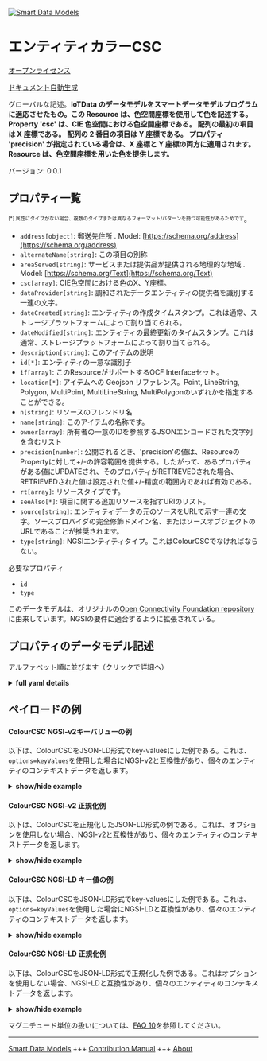 <!-- 10-Header -->  
[![Smart Data Models](https://smartdatamodels.org/wp-content/uploads/2022/01/SmartDataModels_logo.png "Logo")](https://smartdatamodels.org)  
エンティティカラーCSC  
============<!-- /10-Header -->  
<!-- 15-License -->  
[オープンライセンス](https://github.com/smart-data-models//dataModel.OCF/blob/master/ColourCSC/LICENSE.md)  
[ドキュメント自動生成](https://docs.google.com/presentation/d/e/2PACX-1vTs-Ng5dIAwkg91oTTUdt8ua7woBXhPnwavZ0FxgR8BsAI_Ek3C5q97Nd94HS8KhP-r_quD4H0fgyt3/pub?start=false&loop=false&delayms=3000#slide=id.gb715ace035_0_60)  
<!-- /15-License -->  
<!-- 20-Description -->  
グローバルな記述。**IoTData のデータモデルをスマートデータモデルプログラムに適応させたもの。この Resource は、色空間座標を使用して色を記述する。Property 'csc' は、CIE 色空間における色空間座標である。   配列の最初の項目は X 座標である。   配列の 2 番目の項目は Y 座標である。   プロパティ 'precision' が指定されている場合は、X 座標と Y 座標の両方に適用されます。Resource は、色空間座標を用いた色を提供します。**  
バージョン: 0.0.1  
<!-- /20-Description -->  
<!-- 30-PropertiesList -->  

## プロパティ一覧  

<sup><sub>[*] 属性にタイプがない場合、複数のタイプまたは異なるフォーマット/パターンを持つ可能性があるためです</sub></sup>。  
- `address[object]`: 郵送先住所  . Model: [https://schema.org/address](https://schema.org/address)- `alternateName[string]`: この項目の別称  - `areaServed[string]`: サービスまたは提供品が提供される地理的な地域  . Model: [https://schema.org/Text](https://schema.org/Text)- `csc[array]`: CIE色空間における色のX、Y座標。  - `dataProvider[string]`: 調和されたデータエンティティの提供者を識別する一連の文字。  - `dateCreated[string]`: エンティティの作成タイムスタンプ。これは通常、ストレージプラットフォームによって割り当てられる。  - `dateModified[string]`: エンティティの最終更新のタイムスタンプ。これは通常、ストレージプラットフォームによって割り当てられる。  - `description[string]`: このアイテムの説明  - `id[*]`: エンティティの一意な識別子  - `if[array]`: このResourceがサポートするOCF Interfaceセット。  - `location[*]`: アイテムへの Geojson リファレンス。Point, LineString, Polygon, MultiPoint, MultiLineString, MultiPolygonのいずれかを指定することができる。  - `n[string]`: リソースのフレンドリ名  - `name[string]`: このアイテムの名称です。  - `owner[array]`: 所有者の一意のIDを参照するJSONエンコードされた文字列を含むリスト  - `precision[number]`: 公開されるとき、'precision'の値は、ResourceのPropertyに対して+/-の許容範囲を提供する。したがって、あるプロパティがある値にUPDATEされ、そのプロパティがRETRIEVEDされた場合、RETRIEVEDされた値は設定された値+/-精度の範囲内であれば有効である。  - `rt[array]`: リソースタイプです。  - `seeAlso[*]`: 項目に関する追加リソースを指すURIのリスト。  - `source[string]`: エンティティデータの元のソースをURLで示す一連の文字。ソースプロバイダの完全修飾ドメイン名、またはソースオブジェクトのURLであることが推奨されます。  - `type[string]`: NGSIエンティティタイプ。これはColourCSCでなければならない。  <!-- /30-PropertiesList -->  
<!-- 35-RequiredProperties -->  
必要なプロパティ  
- `id`  - `type`  <!-- /35-RequiredProperties -->  
<!-- 40-RequiredProperties -->  
このデータモデルは、オリジナルの[Open Connectivity Foundation repository](https://github.com/openconnectivityfoundation/IoTDataModels)に由来しています。NGSIの要件に適合するように拡張されている。  
<!-- /40-RequiredProperties -->  
<!-- 50-DataModelHeader -->  
## プロパティのデータモデル記述  
アルファベット順に並びます（クリックで詳細へ）  
<!-- /50-DataModelHeader -->  
<!-- 60-ModelYaml -->  
<details><summary><strong>full yaml details</strong></summary>    
```yaml  
ColourCSC:    
  description: 'Smart Data Models Program adaptation of the original IoTData data Models. This Resource describes the colour using colour space co-ordinates. The Property ''csc'' is the colour space coordinates in CIE colour space.   The first item in the array is the X coordinate.   The second item in the array is the Y coordinate.   If the Property ''precision'' is provided it applies to both the X and Y coordinates. The Resource provides the colour using colour space coordinates. '    
  properties:    
    address:    
      description: 'The mailing address'    
      properties:    
        addressCountry:    
          description: 'Property. The country. For example, Spain. Model:''https://schema.org/addressCountry'''    
          type: string    
        addressLocality:    
          description: 'Property. The locality in which the street address is, and which is in the region. Model:''https://schema.org/addressLocality'''    
          type: string    
        addressRegion:    
          description: 'Property. The region in which the locality is, and which is in the country. Model:''https://schema.org/addressRegion'''    
          type: string    
        postOfficeBoxNumber:    
          description: 'Property. The post office box number for PO box addresses. For example, 03578. Model:''https://schema.org/postOfficeBoxNumber'''    
          type: string    
        postalCode:    
          description: 'Property. The postal code. For example, 24004. Model:''https://schema.org/https://schema.org/postalCode'''    
          type: string    
        streetAddress:    
          description: 'Property. The street address. Model:''https://schema.org/streetAddress'''    
          type: string    
      type: object    
      x-ngsi:    
        model: https://schema.org/address    
        type: Property    
    alternateName:    
      description: 'An alternative name for this item'    
      type: string    
      x-ngsi:    
        type: Property    
    areaServed:    
      description: 'The geographic area where a service or offered item is provided'    
      type: string    
      x-ngsi:    
        model: https://schema.org/Text    
        type: Property    
    csc:    
      description: 'The X and Y coordinates of the colour in CIE colour space.'    
      items:    
        maximum: 1    
        minimum: 0    
        type: number    
      maxItems: 2    
      minItems: 2    
      type: array    
      x-ngsi:    
        type: Property    
    dataProvider:    
      description: 'A sequence of characters identifying the provider of the harmonised data entity.'    
      type: string    
      x-ngsi:    
        type: Property    
    dateCreated:    
      description: 'Entity creation timestamp. This will usually be allocated by the storage platform.'    
      format: date-time    
      type: string    
      x-ngsi:    
        type: Property    
    dateModified:    
      description: 'Timestamp of the last modification of the entity. This will usually be allocated by the storage platform.'    
      format: date-time    
      type: string    
      x-ngsi:    
        type: Property    
    description:    
      description: 'A description of this item'    
      type: string    
      x-ngsi:    
        type: Property    
    id:    
      anyOf: &colourcsc_-_properties_-_owner_-_items_-_anyof    
        - description: 'Property. Identifier format of any NGSI entity'    
          maxLength: 256    
          minLength: 1    
          pattern: ^[\w\-\.\{\}\$\+\*\[\]`|~^@!,:\\]+$    
          type: string    
        - description: 'Property. Identifier format of any NGSI entity'    
          format: uri    
          type: string    
      description: 'Unique identifier of the entity'    
      x-ngsi:    
        type: Property    
    if:    
      description: 'The OCF Interface set supported by this Resource.'    
      items:    
        enum:    
          - oic.if.a    
          - oic.if.baseline    
        type: string    
      minItems: 2    
      readOnly: true    
      type: array    
      uniqueItems: true    
      x-ngsi:    
        type: Property    
    location:    
      description: 'Geojson reference to the item. It can be Point, LineString, Polygon, MultiPoint, MultiLineString or MultiPolygon'    
      oneOf:    
        - description: 'Geoproperty. Geojson reference to the item. Point'    
          properties:    
            bbox:    
              items:    
                type: number    
              minItems: 4    
              type: array    
            coordinates:    
              items:    
                type: number    
              minItems: 2    
              type: array    
            type:    
              enum:    
                - Point    
              type: string    
          required:    
            - type    
            - coordinates    
          title: 'GeoJSON Point'    
          type: object    
        - description: 'Geoproperty. Geojson reference to the item. LineString'    
          properties:    
            bbox:    
              items:    
                type: number    
              minItems: 4    
              type: array    
            coordinates:    
              items:    
                items:    
                  type: number    
                minItems: 2    
                type: array    
              minItems: 2    
              type: array    
            type:    
              enum:    
                - LineString    
              type: string    
          required:    
            - type    
            - coordinates    
          title: 'GeoJSON LineString'    
          type: object    
        - description: 'Geoproperty. Geojson reference to the item. Polygon'    
          properties:    
            bbox:    
              items:    
                type: number    
              minItems: 4    
              type: array    
            coordinates:    
              items:    
                items:    
                  items:    
                    type: number    
                  minItems: 2    
                  type: array    
                minItems: 4    
                type: array    
              type: array    
            type:    
              enum:    
                - Polygon    
              type: string    
          required:    
            - type    
            - coordinates    
          title: 'GeoJSON Polygon'    
          type: object    
        - description: 'Geoproperty. Geojson reference to the item. MultiPoint'    
          properties:    
            bbox:    
              items:    
                type: number    
              minItems: 4    
              type: array    
            coordinates:    
              items:    
                items:    
                  type: number    
                minItems: 2    
                type: array    
              type: array    
            type:    
              enum:    
                - MultiPoint    
              type: string    
          required:    
            - type    
            - coordinates    
          title: 'GeoJSON MultiPoint'    
          type: object    
        - description: 'Geoproperty. Geojson reference to the item. MultiLineString'    
          properties:    
            bbox:    
              items:    
                type: number    
              minItems: 4    
              type: array    
            coordinates:    
              items:    
                items:    
                  items:    
                    type: number    
                  minItems: 2    
                  type: array    
                minItems: 2    
                type: array    
              type: array    
            type:    
              enum:    
                - MultiLineString    
              type: string    
          required:    
            - type    
            - coordinates    
          title: 'GeoJSON MultiLineString'    
          type: object    
        - description: 'Geoproperty. Geojson reference to the item. MultiLineString'    
          properties:    
            bbox:    
              items:    
                type: number    
              minItems: 4    
              type: array    
            coordinates:    
              items:    
                items:    
                  items:    
                    items:    
                      type: number    
                    minItems: 2    
                    type: array    
                  minItems: 4    
                  type: array    
                type: array    
              type: array    
            type:    
              enum:    
                - MultiPolygon    
              type: string    
          required:    
            - type    
            - coordinates    
          title: 'GeoJSON MultiPolygon'    
          type: object    
      x-ngsi:    
        type: Geoproperty    
    n:    
      description: 'Friendly name of the Resource'    
      maxLength: 64    
      readOnly: true    
      type: string    
      x-ngsi:    
        type: Property    
    name:    
      description: 'The name of this item.'    
      type: string    
      x-ngsi:    
        type: Property    
    owner:    
      description: 'A List containing a JSON encoded sequence of characters referencing the unique Ids of the owner(s)'    
      items:    
        anyOf: *colourcsc_-_properties_-_owner_-_items_-_anyof    
        description: 'Property. Unique identifier of the entity'    
      type: array    
      x-ngsi:    
        type: Property    
    precision:    
      description: 'When exposed the value in ''precision'' provides a +/- tolerance against the Properties in the Resource. Thus if a Property is UPDATED to a value and that Property then RETRIEVED, the RETRIEVED value is valid if in the range of the set value +/- precision'    
      readOnly: true    
      type: number    
      x-ngsi:    
        type: Property    
    rt:    
      description: 'The Resource Type.'    
      items:    
        enum:    
          - oic.r.colour.csc    
        maxLength: 64    
        type: string    
      minItems: 1    
      readOnly: true    
      type: array    
      uniqueItems: true    
      x-ngsi:    
        type: Property    
    seeAlso:    
      description: 'list of uri pointing to additional resources about the item'    
      oneOf:    
        - items:    
            format: uri    
            type: string    
          minItems: 1    
          type: array    
        - format: uri    
          type: string    
      x-ngsi:    
        type: Property    
    source:    
      description: 'A sequence of characters giving the original source of the entity data as a URL. Recommended to be the fully qualified domain name of the source provider, or the URL to the source object.'    
      type: string    
      x-ngsi:    
        type: Property    
    type:    
      description: 'NGSI entity type. It has to be ColourCSC'    
      enum:    
        - ColourCSC    
      type: string    
      x-ngsi:    
        type: Property    
  required:    
    - id    
    - type    
  type: object    
  x-derived-from: https://github.com/OpenInterConnect/IoTDataModels/blob/master/ColourCSCResURI.swagger.json    
  x-disclaimer: 'Redistribution and use in source and binary forms, with or without modification, are permitted  provided that the license conditions are met. Copyleft (c) 2021 Contributors to Smart Data Models Program'    
  x-license-url: https://github.com/smart-data-models/dataModel.OCF/blob/master/ColourCSC/LICENSE.md    
  x-model-schema: https://smart-data-models.github.io/dataModel.IoTDataModels/ColourCSC/schema.json    
  x-model-tags: OCF    
  x-version: 0.0.1    
```  
</details>    
<!-- /60-ModelYaml -->  
<!-- 70-MiddleNotes -->  
<!-- /70-MiddleNotes -->  
<!-- 80-Examples -->  
## ペイロードの例  
#### ColourCSC NGSI-v2キーバリューの例  
以下は、ColourCSCをJSON-LD形式でkey-valuesにした例である。これは、`options=keyValues`を使用した場合にNGSI-v2と互換性があり、個々のエンティティのコンテキストデータを返します。  
<details><summary><strong>show/hide example</strong></summary>    
```json  
{  
  "id": "urn:ngsi-ld:ColourCSC:id:CILR:22609889",  
  "dateCreated": "1972-02-07T04:39:05Z",  
  "dateModified": "1995-06-21T21:30:16Z",  
  "source": "Sit whole certainly chance eye. Picture blood himself movement put enter camera.",  
  "name": "Actually open walk occur red tonight eight. Marriage either before focus hand fear. Choice executive dream too your goal up similar.",  
  "alternateName": "Must help seat together deep. Pick just hundred. Along with development sound night matter.",  
  "description": "Exist major pick.",  
  "dataProvider": "Shoulder floor off another any.",  
  "owner": [  
    "urn:ngsi-ld:ColourCSC:items:HVOC:54830748",  
    "urn:ngsi-ld:ColourCSC:items:ZZYY:78981473"  
  ],  
  "seeAlso": [  
    "urn:ngsi-ld:ColourCSC:items:FYZV:24314298",  
    "urn:ngsi-ld:ColourCSC:items:EKPS:06727525"  
  ],  
  "location": {  
    "type": "Point",  
    "coordinates": [  
      9.5180045,  
      -162.458131  
    ]  
  },  
  "address": {  
    "streetAddress": "Still information trial adult. Feel total between activity that own different.",  
    "addressLocality": "Rest computer though I can. Within nature game reason.",  
    "addressRegion": "Cost later tough data. Hotel him technology national imagine along. Sound Mr off.",  
    "addressCountry": "Guess say miss increase lay attention. Road free president make page. Know wind data. Score little dream put size know daughter.",  
    "postalCode": "Continue ask at fast likely site color. Art those worry treat. Price tonight white maintain.",  
    "postOfficeBoxNumber": "Result fund generation direction."  
  },  
  "areaServed": "Power last south movement. Provide wrong half within on building cup idea."  
}  
```  
</details>  
#### ColourCSC NGSI-v2 正規化例  
以下は、ColourCSCを正規化したJSON-LD形式の例である。これは、オプションを使用しない場合、NGSI-v2と互換性があり、個々のエンティティのコンテキストデータを返します。  
<details><summary><strong>show/hide example</strong></summary>    
```json  
{  
  "id": {  
    "type": "string",  
    "value": "urn:ngsi-ld:ColourCSC:id:CILR:22609889"  
  },  
  "dateCreated": {  
    "format": "date-time",  
    "type": "string",  
    "value": "1972-02-07T04:39:05Z"  
  },  
  "dateModified": {  
    "format": "date-time",  
    "type": "string",  
    "value": "1995-06-21T21:30:16Z"  
  },  
  "source": {  
    "type": "string",  
    "value": "Sit whole certainly chance eye. Picture blood himself movement put enter camera."  
  },  
  "name": {  
    "type": "string",  
    "value": "Actually open walk occur red tonight eight. Marriage either before focus hand fear. Choice executive dream too your goal up similar."  
  },  
  "alternateName": {  
    "type": "string",  
    "value": "Must help seat together deep. Pick just hundred. Along with development sound night matter."  
  },  
  "description": {  
    "type": "string",  
    "value": "Exist major pick."  
  },  
  "dataProvider": {  
    "type": "string",  
    "value": "Shoulder floor off another any."  
  },  
  "owner": {  
    "type": "array",  
    "value": [  
      "urn:ngsi-ld:ColourCSC:items:HVOC:54830748",  
      "urn:ngsi-ld:ColourCSC:items:ZZYY:78981473"  
    ]  
  },  
  "seeAlso": {  
    "type": "array",  
    "value": [  
      "urn:ngsi-ld:ColourCSC:items:FYZV:24314298",  
      "urn:ngsi-ld:ColourCSC:items:EKPS:06727525"  
    ]  
  },  
  "location": {  
    "type": "object",  
    "value": {  
      "type": "Point",  
      "coordinates": [  
        9.5180045,  
        -162.458131  
      ]  
    }  
  },  
  "address": {  
    "type": "object",  
    "value": {  
      "streetAddress": "Still information trial adult. Feel total between activity that own different.",  
      "addressLocality": "Rest computer though I can. Within nature game reason.",  
      "addressRegion": "Cost later tough data. Hotel him technology national imagine along. Sound Mr off.",  
      "addressCountry": "Guess say miss increase lay attention. Road free president make page. Know wind data. Score little dream put size know daughter.",  
      "postalCode": "Continue ask at fast likely site color. Art those worry treat. Price tonight white maintain.",  
      "postOfficeBoxNumber": "Result fund generation direction."  
    }  
  },  
  "areaServed": {  
    "type": "string",  
    "value": "Power last south movement. Provide wrong half within on building cup idea."  
  }  
}  
```  
</details>  
#### ColourCSC NGSI-LD キー値の例  
以下は、ColourCSCをJSON-LD形式でkey-valuesにした例である。これは、`options=keyValues`を使用した場合にNGSI-LDと互換性があり、個々のエンティティのコンテキストデータを返します。  
<details><summary><strong>show/hide example</strong></summary>    
```json  
{  
    "id": "urn:ngsi-ld:ColourCSC:id:CILR:22609889",  
    "dateCreated": "1972-02-07T04:39:05Z",  
    "dateModified": "1995-06-21T21:30:16Z",  
    "source": "Sit whole certainly chance eye. Picture blood himself movement put enter camera.",  
    "name": "Actually open walk occur red tonight eight. Marriage either before focus hand fear. Choice executive dream too your goal up similar.",  
    "alternateName": "Must help seat together deep. Pick just hundred. Along with development sound night matter.",  
    "description": "Exist major pick.",  
    "dataProvider": "Shoulder floor off another any.",  
    "owner": [  
        "urn:ngsi-ld:ColourCSC:items:HVOC:54830748",  
        "urn:ngsi-ld:ColourCSC:items:ZZYY:78981473"  
    ],  
    "seeAlso": [  
        "urn:ngsi-ld:ColourCSC:items:FYZV:24314298",  
        "urn:ngsi-ld:ColourCSC:items:EKPS:06727525"  
    ],  
    "location": {  
        "type": "Point",  
        "coordinates": [  
            9.5180045,  
            -162.458131  
        ]  
    },  
    "address": {  
        "streetAddress": "Still information trial adult. Feel total between activity that own different.",  
        "addressLocality": "Rest computer though I can. Within nature game reason.",  
        "addressRegion": "Cost later tough data. Hotel him technology national imagine along. Sound Mr off.",  
        "addressCountry": "Guess say miss increase lay attention. Road free president make page. Know wind data. Score little dream put size know daughter.",  
        "postalCode": "Continue ask at fast likely site color. Art those worry treat. Price tonight white maintain.",  
        "postOfficeBoxNumber": "Result fund generation direction."  
    },  
    "areaServed": "Power last south movement. Provide wrong half within on building cup idea.",  
    "@context": [  
        "https://smartdatamodels.org/context.jsonld",  
        "https://raw.githubusercontent.com/smart-data-models/dataModel.OCF/master/context.jsonld"  
    ]  
}  
```  
</details>  
#### ColourCSC NGSI-LD 正規化例  
以下は、ColourCSCをJSON-LD形式で正規化した例である。これはオプションを使用しない場合、NGSI-LDと互換性があり、個々のエンティティのコンテキストデータを返します。  
<details><summary><strong>show/hide example</strong></summary>    
```json  
{  
    "id": "urn:ngsi-ld:ColourCSC:id:QXXW:01773179",  
    "dateCreated": {  
        "type": "Property",  
        "value": {  
            "@type": "DateTime",  
            "@value": "1981-01-01T22:54:47Z"  
        }  
    },  
    "dateModified": {  
        "type": "Property",  
        "value": {  
            "@type": "DateTime",  
            "@value": "2018-04-25T12:29:34Z"  
        }  
    },  
    "source": {  
        "type": "Property",  
        "value": "Pick tend read employee art interview. Wife production know officer small. Let training study specific seat young."  
    },  
    "name": {  
        "type": "Property",  
        "value": "Dog police quite prove ok law but."  
    },  
    "alternateName": {  
        "type": "Property",  
        "value": "Line power thought plan surface. None often arm catch not night new public."  
    },  
    "description": {  
        "type": "Property",  
        "value": "Month feeling region international make son. Six spend certainly. Suggest bad great lawyer."  
    },  
    "dataProvider": {  
        "type": "Property",  
        "value": "Such allow nothing down very her record. Or travel reduce throughout change. Brother history over medical."  
    },  
    "owner": {  
        "type": "Property",  
        "value": [  
            "urn:ngsi-ld:ColourCSC:items:NUWJ:83419287",  
            "urn:ngsi-ld:ColourCSC:items:PSON:82588261"  
        ]  
    },  
    "seeAlso": {  
        "type": "Property",  
        "value": [  
            "urn:ngsi-ld:ColourCSC:items:IFMS:64015606"  
        ]  
    },  
    "location": {  
        "type": "Property",  
        "value": {  
            "type": "Point",  
            "coordinates": [  
                -34.482211,  
                33.71405  
            ]  
        }  
    },  
    "address": {  
        "type": "Property",  
        "value": {  
            "streetAddress": "Foreign per begin.",  
            "addressLocality": "Vote rule always section. Respond fish event run particularly style establish key.",  
            "addressRegion": "Foot computer seven unit future. Front employee step star.",  
            "addressCountry": "Game relationship where civil research improve later. Practice agent each recently until send.",  
            "postalCode": "Reduce single culture hour can lawyer speech. Point attention stay reason. Evening benefit subject between.",  
            "postOfficeBoxNumber": "Can stop save military despite memory would."  
        }  
    },  
    "areaServed": {  
        "type": "Property",  
        "value": "Simple pressure test difficult Congress business mean. North dark lose blue test your buy."  
    },  
    "@context": [  
        "https://smartdatamodels.org/context.jsonld",  
        "https://raw.githubusercontent.com/smart-data-models/dataModel.OCF/master/context.jsonld"  
    ]  
}  
```  
</details><!-- /80-Examples -->  
<!-- 90-FooterNotes -->  
<!-- /90-FooterNotes -->  
<!-- 95-Units -->  
マグニチュード単位の扱いについては、[FAQ 10](https://smartdatamodels.org/index.php/faqs/)を参照してください。  
<!-- /95-Units -->  
<!-- 97-LastFooter -->  
---  
[Smart Data Models](https://smartdatamodels.org) +++ [Contribution Manual](https://bit.ly/contribution_manual) +++ [About](https://bit.ly/Introduction_SDM)<!-- /97-LastFooter -->  
